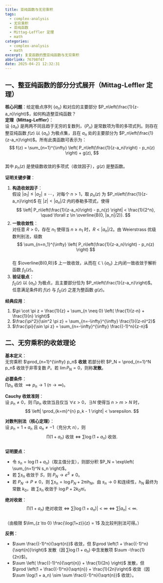 ```yaml
---
title: 亚纯函数与无穷乘积
tags:
  - complex-analysis
  - 无穷乘积
  - 亚纯函数
  - Mittag-Leffler 定理
  - math
categories:
  - complex-analysis
  - math
excerpt: 复变函数的整亚纯函数与无穷乘积
abbrlink: 76798f47
date: 2025-04-21 12:32:31
---
```

## **一、整亚纯函数的部分分式展开（Mittag-Leffler 定理）**
**核心问题**：给定极点序列 $\{a_n\}$ 和对应的主要部分 $P_n\left(\frac{1}{z-a_n}\right)$，如何构造整亚纯函数？  
**定理（Mittag-Leffler）**：  
设 $\{a_n\}$ 是两两不同且趋于无穷的复数列，$\{P_n\}$ 是常数项为零的多项式列。则存在整亚纯函数 $f(z)$ 以 $\{a_n\}$ 为极点集，且在 $a_n$ 处的主要部分为 $P_n\left(\frac{1}{z-a_n}\right)$。所有此类函数可表示为：  
$$
f(z) = \sum_{n=1}^{\infty} \left( P_n\left(\frac{1}{z-a_n}\right) - p_n(z) \right) + g(z),
$$  
其中 $p_n(z)$ 是使级数收敛的多项式（收敛因子），$g(z)$ 是整函数。

**证明关键步骤**：  
1. **构造收敛因子**：  
   假设 $|a_1| \leq |a_2| \leq \cdots$，对每个 $n>1$，取 $p_n(z)$ 为 $P_n\left(\frac{1}{z-a_n}\right)$ 在 $|z| < |a_n|/2$ 内的泰勒多项式，使得  
   $$
   \left| P_n\left(\frac{1}{z-a_n}\right) - p_n(z) \right| < \frac{1}{2^n}, \quad \forall z \in \overline{B(0, |a_n|/2)}.
   $$  
2. **一致收敛性**：  
   对任意 $R>0$，存在 $n_1$ 使得当 $n \geq n_1$ 时，$R < |a_n|/2$。由 Weierstrass 优级数判别法，级数  
   $$
   \sum_{n=n_1}^{\infty} \left( P_n\left(\frac{1}{z-a_n}\right) - p_n(z) \right)
   $$  
   在 $\overline{B(0,R)}$ 上一致收敛，从而在 $\mathbb{C} \setminus \{a_n\}$ 上内闭一致收敛于解析函数 $f_0(z)$。  
3. **验证极点**：  
   $f_0(z)$ 以 $\{a_n\}$ 为极点，且主要部分恰为 $P_n\left(\frac{1}{z-a_n}\right)$。任意满足条件的 $f(z)$ 与 $f_0(z)$ 之差为整函数 $g(z)$。

**经典应用**：  
1. $\pi \cot \pi z = \frac{1}{z} + \sum_{n \neq 0} \left( \frac{1}{z-n} + \frac{1}{n} \right)$  
2. $\frac{\pi^2}{\sin^2 \pi z} = \sum_{n=-\infty}^{\infty} \frac{1}{(z-n)^2}$  
3. $\frac{\pi}{\sin \pi z} = \sum_{n=-\infty}^{\infty} \frac{(-1)^n}{z-n}$  

## **二、无穷乘积的收敛理论**
**基本定义**：  
无穷乘积 $\prod_{n=1}^{\infty} p_n$ **收敛** 若部分积 $P_N = \prod_{n=1}^N p_n$ 收敛于非零复数 $P$。若 $\lim P_N = 0$，则称**发散**。

**必要条件**：  
$\prod p_n$ 收敛 $\implies p_n \to 1 \ (n \to \infty)$。

**Cauchy 收敛准则**：  
设 $p_n \neq 0$，则 $\prod p_n$ 收敛当且仅当 $\forall \varepsilon > 0$，$\exists N$ 使得当 $n > m > N$ 时，  
$$
\left| \prod_{k=m}^{n} p_k - 1 \right| < \varepsilon.
$$

**对数判别法（核心定理）**：  
设 $p_n = 1 + a_n$ 且 $a_n \neq -1$（充分大 $n$），则  
$$
\prod (1 + a_n) \ \text{收敛} \iff \sum \log(1 + a_n) \ \text{收敛}.
$$  
**证明要点**：  
- 令 $s_n = \log(1 + a_n)$（取主值分支），则部分积 $P_N = \exp\left( \sum_{n=1}^N s_n \right)$。  
- 若 $\sum s_n$ 收敛于 $S$，则 $P_N \to e^S \neq 0$。  
- 若 $P_N \to P \neq 0$，则 $\sum s_n = \log P_N + 2\pi i h_N$。由 $s_n \to 0$ 和连续性，$h_N$ 最终为常数 $k_0$，故 $\sum s_n$ 收敛于 $\log P + 2k_0\pi i$。

**绝对收敛**：  
$$
\prod (1 + a_n) \ \text{绝对收敛} \iff \sum |\log(1 + a_n)| < \infty \iff \sum |a_n| < \infty.
$$  
（由极限 $\lim_{z \to 0} \frac{\log(1+z)}{z} = 1$ 及比较判别法可得。）

**反例**：  
- $\sum \frac{(-1)^n}{\sqrt{n}}$ 收敛，但 $\prod \left(1 + \frac{(-1)^n}{\sqrt{n}}\right)$ 发散（因 $\sum \log(1 + a_n)$ 中含发散项 $\sum -\frac{1}{2n}$)。  
- $\sum \left( \frac{(-1)^n}{\sqrt{n}} + \frac{1}{2n} \right)$ 发散，但 $\prod \left(1 + \frac{(-1)^n}{\sqrt{n}} + \frac{1}{2n}\right)$ 收敛（因 $\sum \log(1 + a_n) \sim \sum \frac{(-1)^n}{\sqrt{n}}$ 收敛）。
